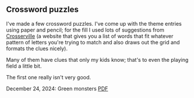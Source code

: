 ## Crossword puzzles ##

I've made a few crossword puzzles. I've come up with the theme entries using paper and pencil; for the fill I used lots of suggestions from [Crosserville](https://www.crosserville.com/) (a website that gives you a list of words that fit whatever pattern of letters you're trying to match and also draws out the grid and formats the clues nicely).

Many of them have clues that only my kids know; that's to even the playing field a little bit.

The first one really isn't very good.

December 24, 2024: Green monsters [PDF](/files/crosswords/2024-12-24-green-monsters.pdf)
